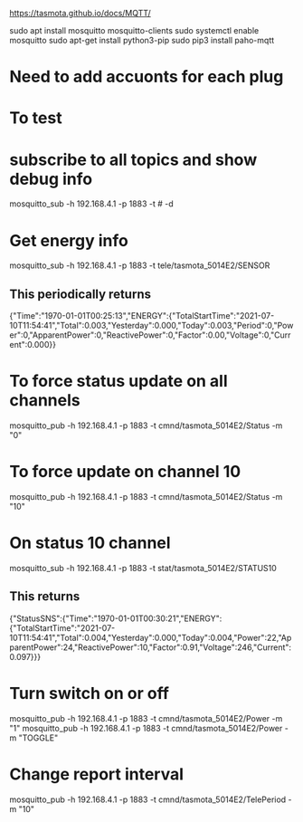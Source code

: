 
https://tasmota.github.io/docs/MQTT/

sudo apt install mosquitto mosquitto-clients
sudo systemctl enable mosquitto
sudo apt-get install python3-pip
sudo pip3 install paho-mqtt


# Need to add accuonts for each plug


# To test

# subscribe to all topics and show debug info
mosquitto_sub -h 192.168.4.1 -p 1883  -t \# -d

# Get energy info
mosquitto_sub -h 192.168.4.1 -p 1883  -t tele/tasmota_5014E2/SENSOR 

## This periodically returns
{"Time":"1970-01-01T00:25:13","ENERGY":{"TotalStartTime":"2021-07-10T11:54:41","Total":0.003,"Yesterday":0.000,"Today":0.003,"Period":0,"Power":0,"ApparentPower":0,"ReactivePower":0,"Factor":0.00,"Voltage":0,"Current":0.000}}

# To force status update on all channels
mosquitto_pub -h 192.168.4.1 -p 1883 -t cmnd/tasmota_5014E2/Status -m "0"

# To force update on channel 10
mosquitto_pub -h 192.168.4.1 -p 1883 -t cmnd/tasmota_5014E2/Status -m "10"
# On status 10 channel
mosquitto_sub -h 192.168.4.1 -p 1883  -t  stat/tasmota_5014E2/STATUS10
## This returns
{"StatusSNS":{"Time":"1970-01-01T00:30:21","ENERGY":{"TotalStartTime":"2021-07-10T11:54:41","Total":0.004,"Yesterday":0.000,"Today":0.004,"Power":22,"ApparentPower":24,"ReactivePower":10,"Factor":0.91,"Voltage":246,"Current":0.097}}}

# Turn switch on or off
mosquitto_pub -h 192.168.4.1 -p 1883 -t cmnd/tasmota_5014E2/Power -m "1"
mosquitto_pub -h 192.168.4.1 -p 1883 -t cmnd/tasmota_5014E2/Power -m "TOGGLE"

# Change report interval
mosquitto_pub -h 192.168.4.1 -p 1883 -t cmnd/tasmota_5014E2/TelePeriod -m "10"

